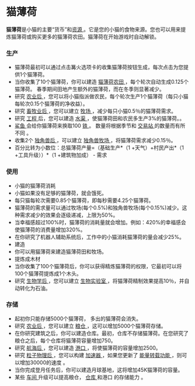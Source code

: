 # 猫薄荷
<p>
	<strong>
猫薄荷</strong>是小猫的主要“货币”和<a href="?file=003-常用资料/005-资源介绍">资源
	</a>。它是您的小猫的食物来源。您也可以用来提炼猫薄荷或购买更多的猫薄荷农田。猫薄荷在开始游戏时自动解锁。
</p>
<div class="par-div" id="par-1">
	<h3 id="Production">
生产
	</h3>
	<ul>
		<li>
	猫薄荷最初可以通过点击篝火选项卡的收集猫薄荷按钮生成，每次点击为您提供1个猫薄荷。
		</li>
		<li>
	当你收集了10个猫薄荷，你可以建造
			<a href="?file=001-猫咪百科/01-建筑物/01-食物生产#猫薄荷农田">
		猫薄荷农田
			</a>
	，每个轮次自动生成0.125个猫薄荷。
	春季期间田地产生额外的猫薄荷，而在冬季则显著减少。
		</li>
		<li>
	研究
			<a href="?file=001-猫咪百科/03-科技/01-科技#农业">
		农业后
			</a>
	，您可以将小猫指派做农民，每个轮次生产1个猫薄荷（每只小猫每轮次0.15个猫薄荷的净收益）。
		</li>
		<li>
	研究
			<a href="?file=001-猫咪百科/03-科技/01-科技#畜牧业">
		畜牧业后
			</a>
	，您可以建立
			<a href="?file=001-猫咪百科/01-建筑物/01-食物生产#牧场">
		牧场
			</a>
	，减少每只小猫0.5％的猫薄荷需求。
		</li>
		<li>
	研究
			<a href="?file=001-猫咪百科/03-科技/01-科技#工程">
		工程
			</a>
	后，您可以建造
			<a href="?file=001-猫咪百科/01-建筑物/01-食物生产#水渠">
		水渠
			</a>
	，使猫薄荷田和农民多生产3%的猫薄荷。。
		</li>
		<li>
			<a href="?file=001-猫咪百科/05-贸易">
		鲨鱼
			</a>
	会给你猫薄荷来换取100
			<a href="?file=003-资源大全/05-铁">
		铁
			</a>
	。
	数量将根据季节和
			<a href="?file=001-猫咪百科/01-建筑物/08-其它建筑#交易站">
		交易站
			</a>
	的数量而有所不同
	。
		</li>
		<li>
	收集2个
			<a href="?file=003-资源大全/45-独角兽">
		独角兽后
			</a>
	，可以建立
			<a href="?file=001-猫咪百科/01-建筑物/08-其它建筑#独角兽牧场">
		独角兽牧场
			</a>
	，将猫薄荷需求减少0.15％。
		</li>
		<li>
	百分比转为小数位：总猫薄荷产量=（基础生产*（1 +天气）+村民产出*（1 +工具升级））*（1 +建筑物加成） - 需求
		</li>
	</ul>
</div>
<div class="par-div" id="par-2">
	<h3 id="Uses">
使用
	</h3>
	<ul>
	<li>
	小猫的猫薄荷消耗
	</li>
		<li>
	小猫如果没有足够的猫薄荷，就会饿死。
		</li>
		<li>
	每只猫每轮次需要0.85个猫薄荷，即每秒需要4.25个猫薄荷。
	    </li>
		<li>
    猫薄荷的需求量可以通过牧场(每个0.5%)和独角兽牧场(每个0.15%)减少。这种需求减少的效果会逐级递减，上限为50%。
		</li>
		<li>
	当幸福感超过100%时，猫薄荷的消耗量就会增加。例如：420%的幸福感会使猫薄荷的消费量增加320%。
		</li>
		<li>	
	在你研究了机器人辅助系统后，工作中的小猫消耗猫薄荷的量会减少25%。
		</li>
	<li>	
	建造
	</li>
		<li>
    你可以用猫薄荷来建造猫薄荷田和牧场。
		</li>
	<li>
    提炼成木材	
	</li>
	    <li>
    当你收集了100个猫薄荷后，你可以获得精炼猫薄荷的权限，它最初可以将100个猫薄荷提炼成1个木头。
		</li>
		<li>
	研究
			<a href="?file=001-猫咪百科/03-科技/01-科技#生物学">
		生物学后
			</a>
	，您可以建立
			<a href="?file=001-猫咪百科/01-建筑物/03-科技建筑#生物实验室">
		生物实验室
			</a>
	，将猫薄荷精制效果提高10％，并自动转化为石油。
		</li>
	</ul>
</div>
<div class="par-div" id="par-3">
	<h3 id="Storage">
存储
	</h3>
	<ul>
		<li>
	起初你只能存储5000个猫薄荷，
	多出的猫薄荷会消失。
		</li>
		<li>
	研究
			<a href="?file=001-猫咪百科/03-科技/01-科技#农业">
		农业后
			</a>
	，您可以建立
			<a href="#Buildings#Barn">
		粮仓
			</a>
	，这可以增加5000个猫薄荷存储。
		</li>
		<li>	
    在你研究建筑之后，你可以建造仓库。最初，仓库不存储猫薄荷。在您研究了粮仓之后，每个仓库将猫薄荷容量增加750。
	    </li>
		<li>
	研究
			<a href="#Technologies#Navigation">
		航海后
			</a>
	，您可以建造
			<a href="#Buildings#Harbor">
		港口
			</a>
	，将使猫薄荷的容量增加2500。
		</li>
		<li>
	研究
			<a href="#Technologies#Particle_Physics">
		粒子物理后
			</a>
	，您可以构建
			<a href="#Buildings#Accelerator">
		加速器
			</a>
	，如果您更新了
			<a href="#workshop#Energy_Rifts">
		能量转载功能
			</a>
	，则可以增加30000的速度
	。
		</li>
		<li>	
	当你完成登月任务后，你可以建造月球基地，这将增加45K猫薄荷的容量。	
		</li>	
		<li>
	某些
			<a href="#workshop">
		车间
			</a>
	升级可以提高粮仓，
			<a href="#Buildings#Warehouse">
		仓库
			</a>
	和港口
	的存储能力
	。
		</li>
	</ul>
</div>
